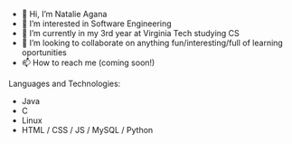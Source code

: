 - 👋 Hi, I’m Natalie Agana
- 👀 I’m interested in Software Engineering
- 🌱 I’m currently in my 3rd year at Virginia Tech studying CS
- 💞️ I’m looking to collaborate on anything fun/interesting/full of learning oportunities
- 📫 How to reach me (coming soon!)

Languages and Technologies:
- Java
- C
- Linux 
- HTML / CSS / JS / MySQL / Python

<!---
Natalie-Agana/Natalie-Agana is a ✨ special ✨ repository because its `README.md` (this file) appears on your GitHub profile.
You can click the Preview link to take a look at your changes.
--->
